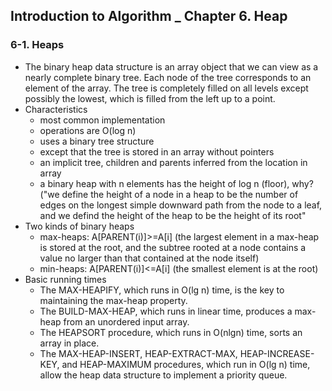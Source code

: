 ## Introduction to Algorithm _ Chapter 6. Heap

### 6-1. Heaps

- The binary heap data structure is an array object that we can view as a nearly complete binary tree. Each node of the tree corresponds to an element of the array. The tree is completely filled on all levels except possibly the lowest, which is filled from the left up to a point.
- Characteristics
	- most common implementation
	- operations are O(log n)
	- uses a binary tree structure
	- except that the tree is stored in an array without pointers
	- an implicit tree, children and parents inferred from the location in array
	- a binary heap with n elements has the height of log n (floor), why? ("we define the height of a node in a heap to be the number of edges on the longest simple downward path from the node to a leaf, and we defind the height of the heap to be the height of its root"
- Two kinds of binary heaps
	- max-heaps: A[PARENT(i)]>=A[i] (the largest element in a max-heap is stored at the root, and the subtree rooted at a node contains a value no larger than that contained at the node itself)
	- min-heaps: A[PARENT(i)]<=A[i] (the smallest element is at the root)
- Basic running times
	- The MAX-HEAPIFY, which runs in O(lg n) time, is the key to maintaining the max-heap property.
	- The BUILD-MAX-HEAP, which runs in linear time, produces a max-heap from an unordered input array.
	- The HEAPSORT procedure, which runs in O(nlgn) time, sorts an array in place.
	- The MAX-HEAP-INSERT, HEAP-EXTRACT-MAX, HEAP-INCREASE-KEY, and HEAP-MAXIMUM procedures, which run in O(lg n) time, allow the heap data structure to implement a priority queue.